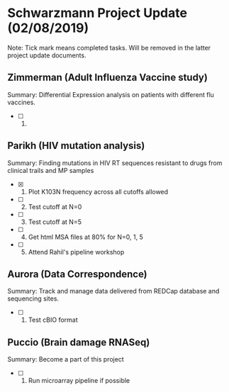 # **Schwarzmann Project Update (02/08/2019)**
Note: Tick mark means completed tasks. Will be removed in the latter project update documents.

## Zimmerman (Adult Influenza Vaccine study)
Summary: Differential Expression analysis on patients with different flu vaccines.
- [ ] 1. 

## Parikh (HIV mutation analysis)
Summary: Finding mutations in  HIV RT sequences resistant to drugs from clinical trails and MP samples
- [x] 1. Plot K103N frequency across all cutoffs allowed
- [ ] 2. Test cutoff at N=0
- [ ] 3. Test cutoff at N=5
- [ ] 4. Get html MSA files at 80% for N=0, 1, 5
- [ ] 5. Attend Rahil's pipeline workshop

## Aurora (Data Correspondence)
Summary: Track and manage data delivered from REDCap database and sequencing sites.
- [ ] 1. Test cBIO format

## Puccio (Brain damage RNASeq)
Summary: Become a part of this project
- [ ] 1. Run microarray pipeline if possible
